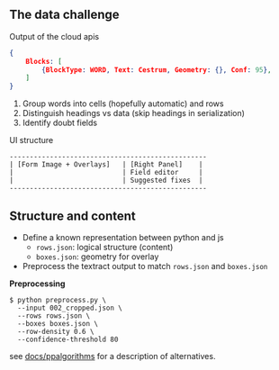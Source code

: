 ## The data challenge 

Output of the cloud apis 
```json
{
	Blocks: [
		{BlockType: WORD, Text: Cestrum, Geometry: {}, Conf: 95},
	]
}
```

1. Group words into cells (hopefully automatic) and rows
2. Distinguish headings vs data (skip headings in serialization) 
3. Identify doubt fields 

UI structure 

```
-------------------------------------------------
| [Form Image + Overlays]   | [Right Panel]    |
|                           | Field editor     |
|                           | Suggested fixes  |
-------------------------------------------------
```


## Structure and content 

* Define a known representation between python and js 
	- `rows.json`: logical structure (content) 
	- `boxes.json`: geometry for overlay 
* Preprocess the textract output to match `rows.json` and `boxes.json`

__Preprocessing__

```console
$ python preprocess.py \
  --input 002_cropped.json \
  --rows rows.json \
  --boxes boxes.json \
  --row-density 0.6 \
  --confidence-threshold 80
```

see [docs/ppalgorithms](./ppalgorithms.md) for a description of alternatives. 

